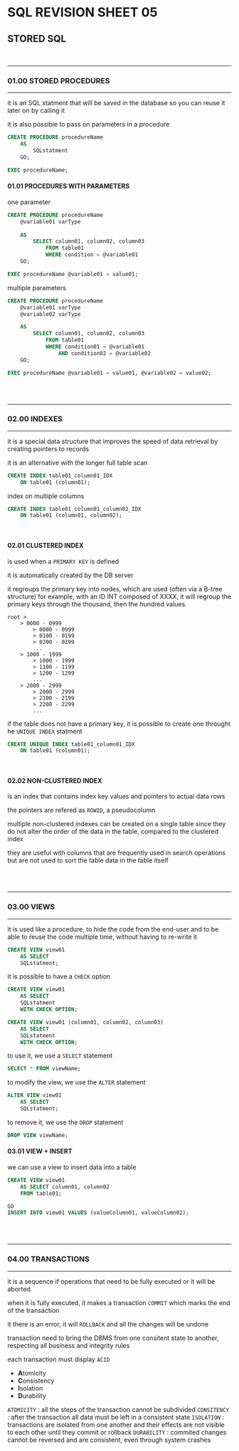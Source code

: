 # SQL REVISION SHEET 05
## STORED SQL
<br>

________
### 01.00 STORED PROCEDURES
__________

it is an SQL statment that will be saved in the database so you can reuse it later on by calling it

it is also possible to pass on parameters in a procedure

```SQL
CREATE PROCEDURE procedureName
    AS
        SQLstatment
    GO;

EXEC procedureName;
```

#### 01.01 PROCEDURES WITH PARAMETERS

one parameter 

```SQL
CREATE PROCEDURE procedureName 
    @variable01 varType
    
    AS
        SELECT column01, column02, column03
            FROM table01
            WHERE condition = @variable01
    GO;

EXEC procedureName @variable01 = value01;
```

multiple parameters

```SQL
CREATE PROCEDURE procedureName 
    @variable01 varType
    @variable02 varType

    AS
        SELECT column01, column02, column03
            FROM table01
            WHERE condition01 = @variable01 
                AND condition02 = @variable02
    GO;

EXEC procedureName @variable01 = value01, @variable02 = value02;
```



<br>
<br>

________
### 02.00 INDEXES
__________

it is a special data structure that improves the speed of data retrieval by creating pointers to records

it is an alternative with the longer full table scan

```SQL
CREATE INDEX table01_column01_IDX
    ON table01 (column01);
```

index on multiple columns
```SQL
CREATE INDEX table01_column01_column02_IDX
    ON table01 (column01, column02);
```

<br>

#### 02.01 CLUSTERED INDEX

is used when a ```PRIMARY KEY``` is defined

it is automatically created by the DB server

it regroups the primary key into nodes, which are used (often via a B-tree structure)
    for example, with an ID INT composed of XXXX, it will regroup the primary keys through the thousand, then the hundred values.

    root >   
        > 0000 - 0999
            > 0000 - 0999
            > 0100 - 0199
            > 0200 - 0299
            ...
        > 1000 - 1999
            > 1000 - 1999
            > 1100 - 1199
            > 1200 - 1299
            ...
        > 2000 - 2999
            > 2000 - 2999
            > 2100 - 2199
            > 2200 - 2299
            ...

if the table does not have a primary key, it is possible to create one throught he ```UNIQUE INDEX``` statment

```SQL
CREATE UNIQUE INDEX table01_column01_IDX
    ON table01 (column01);
```


<br>

#### 02.02 NON-CLUSTERED INDEX

is an index that contains index key values and pointers to actual data rows

the pointers are refered as ```ROWID```, a pseudocolumn

multiple non-clustered indexes can be created on a single table since they do not alter the order of the data in the table, compared to the clustered index

they are useful with columns that are frequently used in search operations but are not used to sort the table data in the table itself


<br>
<br>

________
### 03.00 VIEWS
__________

it is used like a procedure, to hide the code from the end-user and to be able to reuse the code multiple time, without having to re-write it

```SQL
CREATE VIEW view01 
    AS SELECT
    SQLstatment;
```

it is possible to have a ```CHECK``` option 
```SQL
CREATE VIEW view01 
    AS SELECT
    SQLstatment
    WITH CHECK OPTION;
```

```SQL
CREATE VIEW view01 (column01, column02, column03)
    AS SELECT
    SQLstatment
    WITH CHECK OPTION;
```


to use it, we use a ```SELECT``` statement

```SQL
SELECT * FROM viewName;
```

to modify the view, we use the ```ALTER``` statement

```SQL
ALTER VIEW view01 
    AS SELECT
    SQLstatment;
```


to remove it, we use the ```DROP``` statement

```SQL
DROP VIEW viewName;
```

#### 03.01 VIEW + INSERT

we can use a view to insert data into a table

```SQL
CREATE VIEW view01
    AS SELECT column01, column02
    FROM table01;

GO
INSERT INTO view01 VALUES (valueColumn01, valueColumn02);
```



<br>
<br>

________
### 04.00 TRANSACTIONS
__________

it is a sequence if operations that need to be fully executed or it will be aborted

when it is fully executed, it makes a transaction ```COMMIT``` which marks the end of the transaction

it there is an error, it will ```ROLLBACK``` and all the changes will be undone

transaction need to bring the DBMS from one consitent state to another, respecting all business and integrity rules

each transaction must display ```ACID```
* **A**tomicity
* **C**onsistency
* **I**solation
* **D**urability

```ATOMICITY``` : all the steps of the transaction cannot be subdivided
```CONSITENCY``` : after the transaction all data must be left in a consistent state
```ISOLATION``` : transactions are isolated from one another and their effects are not visible to each other until they commit or rollback 
```DURABILITY``` : commited changes cannot be reversed and are consistent, even through system crashes



